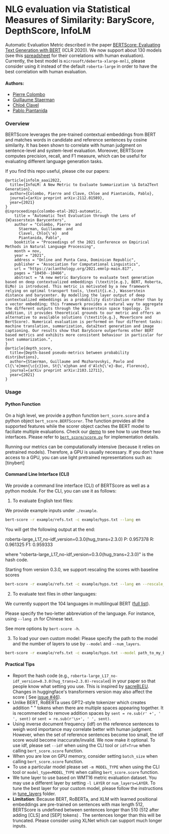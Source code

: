 # NLG evaluation via Statistical Measures of Similarity: BaryScore, DepthScore, InfoLM

Automatic Evaluation Metric described in the
paper [BERTScore: Evaluating Text Generation with BERT](https://arxiv.org/abs/1904.09675) (ICLR 2020). We now support
about 130 models (see
this [spreadsheet](https://docs.google.com/spreadsheets/d/1RKOVpselB98Nnh_EOC4A2BYn8_201tmPODpNWu4w7xI/edit?usp=sharing)
for their correlations with human evaluation). Currently, the best model is `microsoft/deberta-xlarge-mnli`, please
consider using it instead of the default `roberta-large` in order to have the best correlation with human evaluation.

#### Authors:

* [Pierre Colombo](https://scholar.google.com/citations?user=OI0HSa0AAAAJ&hl=en)
* [Guillaume Staerman](https://scholar.google.com/citations?user=B8UeYcEAAAAJ&authuser=2)
* [Chloé Clavel](https://sites.google.com/view/felixwu/home)
* [Pablo Piantanida](http://kilian.cs.cornell.edu/index.html)

### Overview

BERTScore leverages the pre-trained contextual embeddings from BERT and matches words in candidate and reference
sentences by cosine similarity. It has been shown to correlate with human judgment on sentence-level and system-level
evaluation. Moreover, BERTScore computes precision, recall, and F1 measure, which can be useful for evaluating different
language generation tasks.

If you find this repo useful, please cite our papers:

```
@article{infolm_aaai2022,
  title={InfoLM: A New Metric to Evaluate Summarization \& Data2Text Generation},
  author={Colombo, Pierre and Clave, Chloe and Piantanida, Pablo},
  journal={arXiv preprint arXiv:2112.01589},
  year={2021}
}
@inproceedings{colombo-etal-2021-automatic,
    title = "Automatic Text Evaluation through the Lens of {W}asserstein Barycenters",
    author = "Colombo, Pierre  and
      Staerman, Guillaume  and
      Clavel, Chlo{\'e}  and
      Piantanida, Pablo",
    booktitle = "Proceedings of the 2021 Conference on Empirical Methods in Natural Language Processing",
    month = nov,
    year = "2021",
    address = "Online and Punta Cana, Dominican Republic",
    publisher = "Association for Computational Linguistics",
    url = "https://aclanthology.org/2021.emnlp-main.817",
    pages = "10450--10466",
    abstract = "A new metric BaryScore to evaluate text generation based on deep contextualized embeddings (\textit{e.g.}, BERT, Roberta, ELMo) is introduced. This metric is motivated by a new framework relying on optimal transport tools, \textit{i.e.}, Wasserstein distance and barycenter. By modelling the layer output of deep contextualized embeddings as a probability distribution rather than by a vector embedding; this framework provides a natural way to aggregate the different outputs through the Wasserstein space topology. In addition, it provides theoretical grounds to our metric and offers an alternative to available solutions (\textit{e.g.}, MoverScore and BertScore). Numerical evaluation is performed on four different tasks: machine translation, summarization, data2text generation and image captioning. Our results show that BaryScore outperforms other BERT based metrics and exhibits more consistent behaviour in particular for text summarization.",
}
@article{depth_score,
  title={Depth-based pseudo-metrics between probability distributions},
  author={Staerman, Guillaume and Mozharovskyi, Pavlo and Cl{\'e}men{\c{c}}on, St{\'e}phan and d'Alch{\'e}-Buc, Florence},
  journal={arXiv preprint arXiv:2103.12711},
  year={2021}
}
```

### Usage

#### Python Function

On a high level, we provide a python function `bert_score.score` and a python object `bert_score.BERTScorer`. The
function provides all the supported features while the scorer object caches the BERT model to faciliate multiple
evaluations. Check our [demo](./example/Demo.ipynb) to see how to use these two interfaces. Please refer
to [`bert_score/score.py`](./bert_score/score.py) for implementation details.

Running our metrics can be computationally intensive (because it relies on pretrained models). Therefore, a GPU is
usually necessary. If you don't have access to a GPU, you can use light pretrained representations such as: [tinybert]

#### Command Line Interface (CLI)

We provide a command line interface (CLI) of BERTScore as well as a python module. For the CLI, you can use it as
follows:

1. To evaluate English text files:

We provide example inputs under `./example`.

```sh
bert-score -r example/refs.txt -c example/hyps.txt --lang en
```

You will get the following output at the end:

roberta-large_L17_no-idf_version=0.3.0(hug_trans=2.3.0) P: 0.957378 R: 0.961325 F1: 0.959333

where "roberta-large_L17_no-idf_version=0.3.0(hug_trans=2.3.0)" is the hash code.

Starting from version 0.3.0, we support rescaling the scores with baseline scores

```sh
bert-score -r example/refs.txt -c example/hyps.txt --lang en --rescale_with_baseline
```

2. To evaluate text files in other languages:

We currently support the 104 languages in multilingual
BERT ([full list](https://github.com/google-research/bert/blob/master/multilingual.md#list-of-languages)).

Please specify the two-letter abbreviation of the language. For instance, using `--lang zh` for Chinese text.

See more options by `bert-score -h`.

3. To load your own custom model:
   Please specify the path to the model and the number of layers to use by `--model` and `--num_layers`.

```sh
bert-score -r example/refs.txt -c example/hyps.txt --model path_to_my_bert --num_layers 9
```

#### Practical Tips

* Report the hash code (e.g., `roberta-large_L17_no-idf_version=0.3.0(hug_trans=2.3.0)-rescaled`) in your paper so that
  people know what setting you use. This is inspired by [sacreBLEU](https://github.com/mjpost/sacreBLEU). Changes in
  huggingface's transformers version may also affect the score (
  See [issue #46](https://github.com/Tiiiger/bert_score/issues/46)).
* Unlike BERT, RoBERTa uses GPT2-style tokenizer which creates addition " " tokens when there are multiple spaces
  appearing together. It is recommended to remove addition spaces by `sent = re.sub(r' +', ' ', sent)`
  or `sent = re.sub(r'\s+', ' ', sent)`.
* Using inverse document frequency (idf) on the reference sentences to weigh word importance may correlate better with
  human judgment. However, when the set of reference sentences become too small, the idf score would become
  inaccurate/invalid. We now make it optional. To use idf, please set `--idf` when using the CLI tool or
  `idf=True` when calling `bert_score.score` function.
* When you are low on GPU memory, consider setting `batch_size` when calling
  `bert_score.score` function.
* To use a particular model please set `-m MODEL_TYPE` when using the CLI tool or `model_type=MODEL_TYPE` when
  calling `bert_score.score` function.
* We tune layer to use based on WMT16 metric evaluation dataset. You may use a different layer by setting `-l LAYER`
  or `num_layers=LAYER`. To tune the best layer for your custom model, please follow the instructions
  in [tune_layers](tune_layers) folder.
* __Limitation__: Because BERT, RoBERTa, and XLM with learned positional embeddings are pre-trained on sentences with
  max length 512, BERTScore is undefined between sentences longer than 510 (512 after adding \[CLS\] and \[SEP\] tokens)
  . The sentences longer than this will be truncated. Please consider using XLNet which can support much longer inputs.
